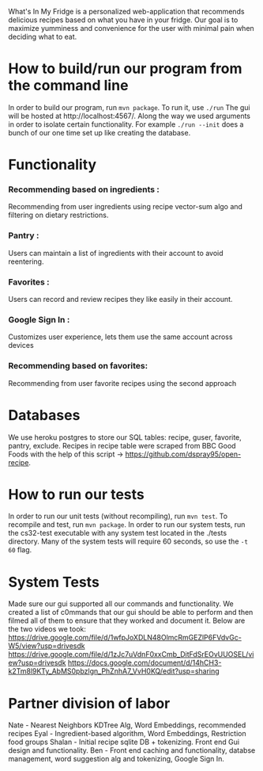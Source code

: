 
What's In My Fridge is a personalized web-application that recommends delicious recipes based on what you have in your fridge. Our goal is to maximize yumminess and convenience for the user with minimal pain when deciding what to eat.

# How to build/run our program from the command line
In order to build our program, run `mvn package`. To run it, use `./run` The gui will be hosted at http://localhost:4567/.
Along the way we used arguments in order to isolate certain functionality. For example `./run --init` does a bunch of our one time set up like creating the database. 

# Functionality 
### Recommending based on ingredients :
Recommending from user ingredients using recipe vector-sum algo and filtering on dietary restrictions.

### Pantry :
Users can maintain a list of ingredients with their account to avoid reentering.

### Favorites :
Users can record and review recipes they like easily in their account.

### Google Sign In :
Customizes user experience, lets them use the same account across devices

### Recommending based on favorites:
Recommending from user favorite recipes using the second approach


# Databases
We use heroku postgres to store our SQL tables: recipe, guser, favorite, pantry, exclude.
Recipes in recipe table were scraped from BBC Good Foods with the help of this script -> https://github.com/dspray95/open-recipe.

# How to run our tests
In order to run our unit tests (without recompiling), run `mvn test`. To recompile and test, run `mvn package`. In order to run our system tests, run the cs32-test executable with any system test located in the ./tests directory. Many of the system tests will require 60 seconds, so use the `-t 60` flag.

# System Tests
Made sure our gui supported all our commands and functionality. We created a list of c0mmands that our gui should be able to perform and then filmed all of them to ensure that they worked and document it. 
Below are the two videos we took:
https://drive.google.com/file/d/1wfpJoXDLN48OlmcRmGEZlP6FVdvGc-W5/view?usp=drivesdk
https://drive.google.com/file/d/1zJc7uVdnF0xxCmb_DitFdSrEOvUUOSEL/view?usp=drivesdk
https://docs.google.com/document/d/14hCH3-k2Tm8l9KTy_AbMS0pbzlgn_PhZnhA7_VvH0KQ/edit?usp=sharing

# Partner division of labor
Nate - Nearest Neighbors KDTree Alg, Word Embeddings, recommended recipes
Eyal - Ingredient-based algorithm, Word Embeddings, Restriction food groups
Shalan - Initial recipe sqlite DB + tokenizing. Front end Gui design and functionality.
Ben - Front end caching and functionality, databse management, word suggestion alg and tokenizing, Google Sign In. 

